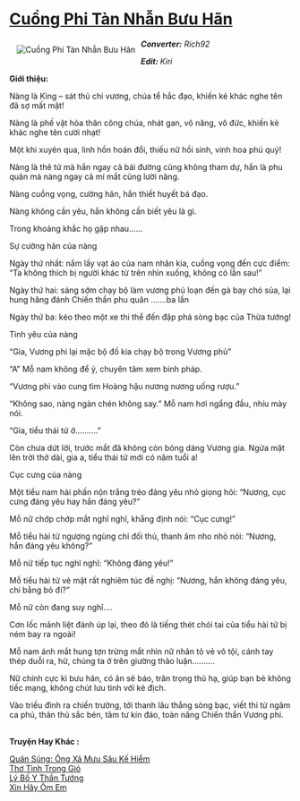 <a href="https://utruyen.com/truyen/cuong-phi-tan-nhan-buu-han/18286/" title="Cuồng Phi Tàn Nhẫn Bưu Hãn"><h1>Cuồng Phi Tàn Nhẫn Bưu Hãn</h1></a><div style="display:table"><img align="right" style="float: left; padding: 10px;" src="https://utruyen.com/images/story/200x260/cuong-phi-tan-nhan-buu-han.jpg" alt="Cuồng Phi Tàn Nhẫn Bưu Hãn"><b><i>Converter:</i></b><i> Rich92</i><p></p><b><i>Edit: </i></b><i>Kiri</i><p></p><b>Giới thiệu:</b><p></p>Nàng là King – sát thủ chi vương, chúa tể hắc đạo, khiến kẻ khác nghe tên đã sợ mất mật!<p></p>Nàng là phế vật hòa thân công chúa, nhát gan, vô năng, vô đức, khiến kẻ khác nghe tên cười nhạt!<p></p>Một khi xuyên qua, linh hồn hoán đổi, thiếu nữ hồi sinh, vinh hoa phú quý!<p></p>Nàng là thê tử mà hắn ngay cả bái đường cũng không tham dự, hắn là phu quân mà nàng ngay cả mí mắt cũng lười nâng.<p></p>Nàng cuồng vọng, cường hãn, hắn thiết huyết bá đạo.<p></p>Nàng không cần yêu, hắn không cần biết yêu là gì.<p></p>Trong khoảng khắc họ gặp nhau……<p></p>Sự cường hãn của nàng<p></p>Ngày thứ nhất: nắm lấy vạt áo của nam nhân kia, cuồng vọng đến cực điểm: “Ta không thích bị người khác từ trên nhìn xuống, không có lần sau!”<p></p>Ngày thứ hai: sáng sớm chạy bộ làm vương phủ loạn đến gà bay chó sủa, lại hung hăng đánh Chiến thần phu quân …….ba lần<p></p>Ngày thứ ba: kéo theo một xe thi thể đến đập phá sòng bạc của Thừa tướng!<p></p>Tình yêu của nàng<p></p>“Gia, Vương phi lại mặc bộ đồ kia chạy bộ trong Vương phủ”<p></p>“A” Mỗ nam không để ý, chuyên tâm xem binh pháp.<p></p>“Vương phi vào cung tìm Hoàng hậu nương nương uống rượu.”<p></p>“Không sao, nàng ngàn chén không say.” Mỗ nam hơi ngẩng đầu, nhíu mày nói.<p></p>“Gia, tiểu thái tử ở……….”<p></p>Còn chưa dứt lời, trước mắt đã không còn bóng dáng Vương gia. Ngửa mặt lên trời thở dài, gia a, tiểu thái tử mới có năm tuổi a!<p></p>Cục cưng của nàng<p></p>Một tiểu nam hài phấn nộn trắng trẻo đáng yêu nhỏ giọng hỏi: “Nương, cục cưng đáng yêu hay hắn đáng yêu?”<p></p>Mỗ nữ chớp chớp mắt nghĩ nghĩ, khẳng định nói: “Cục cưng!”<p></p>Mỗ tiểu hài tử ngượng ngùng chỉ đối thủ, thanh âm nho nhỏ nói: “Nương, hắn đáng yêu không?”<p></p>Mỗ nữ tiếp tục nghĩ nghĩ: “Không đáng yêu!”<p></p>Mỗ tiểu hài tử vẻ mặt rất nghiêm túc đề nghị: “Nương, hắn không đáng yêu, chi bằng bỏ đi?”<p></p>Mỗ nữ còn đang suy nghĩ….<p></p>Cơn lốc mãnh liệt đánh úp lại, theo đó là tiếng thét chói tai của tiểu hài tử bị ném bay ra ngoài!<p></p>Mỗ nam ánh mắt hung tợn trừng mắt nhìn nữ nhân tỏ vẻ vô tội, cánh tay thép duỗi ra, hừ, chúng ta ở trên giường thảo luận……….<p></p>Nữ chính cực kì bưu hãn, có ân sẽ báo, trân trọng thủ hạ, giúp bạn bè không tiếc mạng, không chút lưu tình với kẻ địch.<p></p>Vào triều đình ra chiến trường, tới thanh lâu thắng sòng bạc, viết thi từ ngâm ca phú, thân thủ sắc bén, tâm tư kín đáo, toàn năng Chiến thần Vương phi.</div><p><br><b>Truyện Hay Khác :</b></p><a href="https://utruyen.com/truyen/quan-sung-ong-xa-muu-sau-ke-hiem/16795/" alt="Quân Sủng: Ông Xã Mưu Sâu Kế Hiểm">Quân Sủng: Ông Xã Mưu Sâu Kế Hiểm</a><br/><a href="https://www.flickr.com/photos/184340401@N07/48818890551/" alt="Thơ Tình Trong Gió">Thơ Tình Trong Gió</a><br/><a href="https://github.com/quanluxury/ngontinhhot/tree/master/truyenhay/20337/" alt="Lý Bố Y Thần Tướng">Lý Bố Y Thần Tướng</a><br/><a href="https://github.com/quanluxury/ngontinhhot/tree/master/truyenhay/17265/" alt="Xin Hãy Ôm Em">Xin Hãy Ôm Em</a><br/>